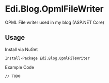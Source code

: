 # Edi.Blog.OpmlFileWriter
OPML File writer used in my blog (ASP.NET Core)

## Usage

Install via NuGet

```
Install-Package Edi.Blog.OpmlFileWriter
```

Example Code

```
// TODO
```
